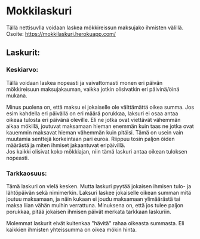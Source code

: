 # Mokkilaskuri
Tällä nettisuvlla voidaan laskea mökkireissun maksujako ihmisten välillä.  
Osoite: https://mokkilaskuri.herokuapp.com/

## Laskurit:

### Keskiarvo:
Tällä voidaan laskea nopeasti ja vaivattomasti monen eri päivän mökkireisuun maksujakauman, vaikka jotkin olisivatkin
eri päivinä/öinä mukana.

Minus puolena on, että maksu ei jokaiselle ole välttämättä oikea summa. Jos esim kahdella eri päivällä on eri määrä porukkaa, laksuri ei osaa antaa oikeaa tulosta
eri päivänä oleville. Eli ne jotka ovat viettävät vähemmän aikaa mökillä, joutuvat maksamaan hieman enemmän kuin taas ne jotka ovat kauemmin maksavat hieman vähemmän kuin pitäisi.
Tämä on usein vain muutamia senttejä korkeintaan pari euroa. Riippuu tosin paljon öiden määrästä ja miten ihmiset jakaantuvat eripäivillä.  
Jos kaikki olisivat koko mökkiajan, niin tämä laskuri antaa oikean tuloksen nopeasti.

### Tarkkaosuus:
Tämä laskuri on vielä kesken. Mutta laskuri pyytää jokaisen ihmisen tulo- ja lähtöpäivän sekä nimimerkin. Laksuri laskee jokaiselle oikean summan mitä joutuu maksamaan, ja näin kukaan ei joudu maksamaan ylimäärästä tai maksa liian vähän muihin verrattuna. Minuksena on, että jos tulee paljon porukkaa, pitää jokaisen ihmisen päivät merkata tarkkaan laskuriin.


Molemmat laskurit eivät kuitenkaa "hävitä" rahaa oikeasta summasta. Eli kaikkien ihmisten yhteissumma on oikea mökin hinta.
